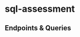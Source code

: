 # sql-assessment

<!-- ## Setup -->

<!-- You have a starting node server. -->

<!-- * Create a database called assessbox and do your database work there. -->
<!-- * You will need to set up and use massive. -->

<!-- ## Users -->

<!-- Using the `user_create_seed.sql` -->

<!-- Create a table called Users that has an id, firstname, lastname, and an email -->
<!-- * Insert 3 records into Users: -->

<!-- ```
John Smith - John@Smith.com
Dave Davis - Dave@Davis.com
Jane Janis - Jane@Janis.com
```
 -->
<!-- ## Vehicles -->

<!-- Using the `vehicle_create_seed.sql` -->

<!-- Create a table called Vehicles that has an id, make, model, year, and ownerId (a foreign key to users) -->

<!-- * Insert 6 records into Vehicles.  Below you find the make, model, year, and ownerId (for the foreign key) -->
<!-- ```
Toyota Camry 1991 - John Smith
Honda Civic 1995 - John Smith
Ford Focus 2005 - John Smith
Ford Taurus 2003 - Dave Davis
VW Bug 2010 - Dave Davis
Mini Coup 2013 - Jane Janis
``` -->

## Endpoints & Queries
<!-- GOTCHA: It's important to know that express converts values passed into and accessed off of 'params' into strings. This might not match the data types you set in your schema and will result in errors if they don't. -->
<!-- * Create an endpoint at `GET '/api/users'` that will query the database and get all users. -->
<!-- * Create an endpoint at `GET '/api/vehicles'` that will query the database and get all vehicles. -->
<!-- * Create an endpoint at `POST '/api/users'` that will take a user from the body and add them to the database -->
<!-- * Create an endpoint at `POST '/api/vehicles'` that will take a vehicle from the body and add it to the database -->
<!-- * Create an endpoint at `GET '/api/user/:userId/vehiclecount'` that will return a count of how many vehicles belong to the given user   -->
  <!-- Response should be an object with a count property ie: `{count:1}` -->
<!-- * Create an endpoint at `GET '/api/user/:userId/vehicle'` that will find all vehicles that belong to the user with the provided users id -->
<!-- * Create an endpoint at `GET '/api/vehicle/?email=UserEmail'` that will find all vehicles that belong to the user with the provided users Email -->
<!-- * Use the above endpoint to also handle `GET '/api/vehicle/?userFirstStart=letters'` to get all vehicles for any user whose first name starts with the provided letters -->
<!-- * Create an endpoint at `GET '/api/newervehiclesbyyear'` that gets all vehicles newer than 2000 and sorted by year with the newest car first with the owner first and last name -->
<!-- * Create an endpoint at `PUT '/api/vehicle/:vehicleId/user/:userId'` that changes the ownership of the provided vehicle to be the new user. -->
<!-- * Create an endpoint at `DELETE '/api/user/:userId/vehicle/:vehicleId'` that removes ownership of that vehicle from the provided user, but does not delete the vehicle -->
<!-- * Create an endpoint at `DELETE '/api/vehicle/:vehicleId'` that deletes the specified vehicle -->
